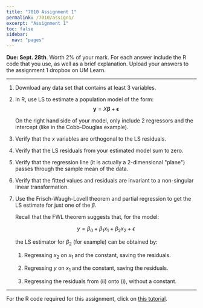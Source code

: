 ```yaml
---
title: "7010 Assignment 1"
permalink: /7010/assign1/
excerpt: "Assignment 1"
toc: false
sidebar:
  nav: "pages"
---
```


**Due: Sept. 28th**. Worth 2% of your mark. For each answer include the R
code that you use, as well as a brief explanation. Upload your answers
to the assignment 1 dropbox on UM Learn.

------------------------------------------------------------------------

1.  Download any data set that contains at least 3 variables.

2.  In R, use LS to estimate a population model of the form:
    $$\boldsymbol{y} = X\boldsymbol{\beta} + \boldsymbol{\epsilon}
    \nonumber$$

    On the right hand side of your model, only include 2 regressors and
    the intercept (like in the Cobb-Douglas example).

3.  Verify that the $x$ variables are orthogonal to the LS residuals.

4.  Verify that the LS residuals from your estimated model sum to zero.

5.  Verify that the regression line (it is actually a 2-dimensional
    "plane") passes through the sample mean of the data.

6.  Verify that the fitted values and residuals are invariant to a
    non-singular linear transformation.

7.  Use the Frisch-Waugh-Lovell theorem and partial regression to get
    the LS estimate for just one of the $\beta$.

    Recall that the FWL theorem suggests that, for the model:

    $$y = \beta_0 + \beta_1x_1 + \beta_2x_2 + \epsilon
    \nonumber$$

    the LS estimator for $\beta_2$ (for example) can be obtained by:

    1.  Regressing $x_2$ on $x_1$ and the constant, saving the
        residuals.

    2.  Regressing $y$ on $x_1$ and the constant, saving the residuals.

    3.  Regressing the residuals from (ii) onto (i), without a constant.

------------------------------------------------------------------------

For the R code required for this assignment, click on [this
tutorial](http://home.cc.umanitoba.ca/~godwinrt/7010/assigntutorial1.html).
